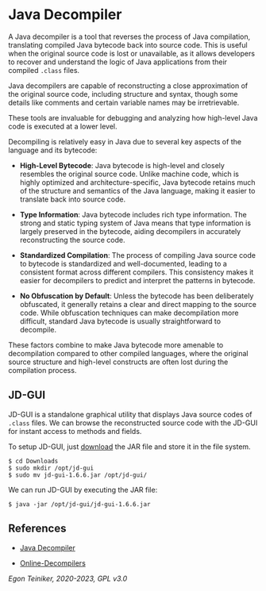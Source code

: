 # Java Decompiler 

A Java decompiler is a tool that reverses the process of Java compilation, 
translating compiled Java bytecode back into source code.
This is useful when the original source code is lost or unavailable, as it 
allows developers to recover and understand the logic of Java applications 
from their compiled `.class` files. 

Java decompilers are capable of reconstructing a close approximation of the 
original source code, including structure and syntax, though some details 
like comments and certain variable names may be irretrievable. 

These tools are invaluable for debugging and analyzing how high-level Java 
code is executed at a lower level.

Decompiling is relatively easy in Java due to several key aspects of the 
language and its bytecode:
* **High-Level Bytecode**: Java bytecode is high-level and closely resembles 
the original source code. Unlike machine code, which is highly optimized 
and architecture-specific, Java bytecode retains much of the structure and 
semantics of the Java language, making it easier to translate back into 
source code.

* **Type Information**: Java bytecode includes rich type information. The strong 
and static typing system of Java means that type information is largely preserved 
in the bytecode, aiding decompilers in accurately reconstructing the source code.

* **Standardized Compilation**: The process of compiling Java source code to 
bytecode is standardized and well-documented, leading to a consistent format 
across different compilers. This consistency makes it easier for decompilers 
to predict and interpret the patterns in bytecode.

* **No Obfuscation by Default**: Unless the bytecode has been deliberately 
obfuscated, it generally retains a clear and direct mapping to the source 
code. While obfuscation techniques can make decompilation more difficult, 
standard Java bytecode is usually straightforward to decompile.

These factors combine to make Java bytecode more amenable to decompilation 
compared to other compiled languages, where the original source structure 
and high-level constructs are often lost during the compilation process.

## JD-GUI

JD-GUI is a standalone graphical utility that displays Java source codes 
of `.class` files. 
We can browse the reconstructed source code with the JD-GUI for instant 
access to methods and fields.

To setup JD-GUI, just [download](http://java-decompiler.github.io/) the
JAR file and store it in the file system.
```
$ cd Downloads
$ sudo mkdir /opt/jd-gui
$ sudo mv jd-gui-1.6.6.jar /opt/jd-gui/
```

We can run JD-GUI by executing the JAR file:
```
$ java -jar /opt/jd-gui/jd-gui-1.6.6.jar
```

## References
* [Java Decompiler](http://java-decompiler.github.io/)

* [Online-Decompilers](http://www.javadecompilers.com/)

*Egon Teiniker, 2020-2023, GPL v3.0*
